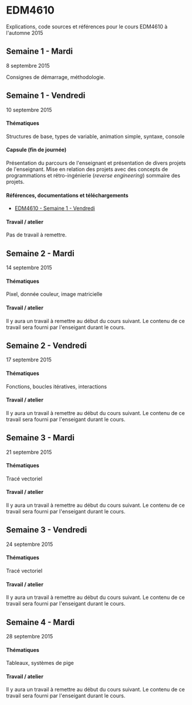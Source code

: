 EDM4610
=======

Explications, code sources et références pour le cours EDM4610 à l'automne 2015

## Semaine 1 - Mardi

8 septembre 2015

Consignes de démarrage, méthodologie.


## Semaine 1 - Vendredi

10 septembre 2015

#### Thématiques

Structures de base, types de variable, animation simple, syntaxe, console

#### Capsule (fin de journée)

Présentation du parcours de l'enseignant et présentation de divers projets de l'enseignant. Mise en relation des projets avec des concepts de programmations et rétro-ingénierie (*reverse engineering*) sommaire des projets.

#### Références, documentations et téléchargements

- [EDM4610 - Semaine 1 - Vendredi](https://github.com/jmcouillard/EDM4610/tree/master/Semaine%201%20-%20Vendredi)

#### Travail / atelier

Pas de travail à remettre.


## Semaine 2 - Mardi

14 septembre 2015

#### Thématiques

Pixel, donnée couleur, image matricielle

#### Travail / atelier

Il y aura un travail à remettre au début du cours suivant. Le contenu de ce travail sera fourni par l'enseigant durant le cours.

## Semaine 2 - Vendredi

17 septembre 2015

#### Thématiques

Fonctions, boucles itératives, interactions

#### Travail / atelier

Il y aura un travail à remettre au début du cours suivant. Le contenu de ce travail sera fourni par l'enseigant durant le cours.


## Semaine 3 - Mardi

21 septembre 2015

#### Thématiques

Tracé vectoriel

#### Travail / atelier

Il y aura un travail à remettre au début du cours suivant. Le contenu de ce travail sera fourni par l'enseigant durant le cours.


## Semaine 3 - Vendredi

24 septembre 2015

#### Thématiques

Tracé vectoriel

#### Travail / atelier

Il y aura un travail à remettre au début du cours suivant. Le contenu de ce travail sera fourni par l'enseigant durant le cours.


## Semaine 4 - Mardi

28 septembre 2015

#### Thématiques

Tableaux, systèmes de pige

#### Travail / atelier

Il y aura un travail à remettre au début du cours suivant. Le contenu de ce travail sera fourni par l'enseigant durant le cours.